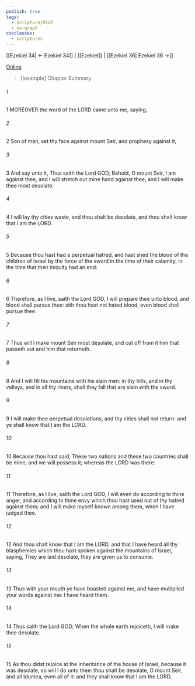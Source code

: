 ```yaml
---
publish: true
tags:
  - Scripture/OldT
  - no-graph
cssclasses:
  - scriptures
---
```

[[Ezekiel 34| ← Ezekiel 34]] | [[Ezekiel]] | [[Ezekiel 36| Ezekiel 36 →]]

[Online](https://churchofjesuschrist.org/study/scriptures/ot/ezek/35?lang=eng)

>[!example] Chapter Summary
>
###### 1
1 MOREOVER the word of the LORD came unto me, saying,
###### 2
2 Son of man, set thy face against mount Seir, and prophesy against it,
###### 3
3 And say unto it, Thus saith the Lord GOD; Behold, O mount Seir, I am against thee, and I will stretch out mine hand against thee, and I will make thee most desolate.
###### 4
4 I will lay thy cities waste, and thou shalt be desolate, and thou shalt know that I am the LORD.
###### 5
5 Because thou hast had a perpetual hatred, and hast shed the blood of the children of Israel by the force of the sword in the time of their calamity, in the time that their iniquity had an end:
###### 6
6 Therefore, as I live, saith the Lord GOD, I will prepare thee unto blood, and blood shall pursue thee: sith thou hast not hated blood, even blood shall pursue thee.
###### 7
7 Thus will I make mount Seir most desolate, and cut off from it him that passeth out and him that returneth.
###### 8
8 And I will fill his mountains with his slain men: in thy hills, and in thy valleys, and in all thy rivers, shall they fall that are slain with the sword.
###### 9
9 I will make thee perpetual desolations, and thy cities shall not return: and ye shall know that I am the LORD.
###### 10
10 Because thou hast said, These two nations and these two countries shall be mine, and we will possess it; whereas the LORD was there:
###### 11
11 Therefore, as I live, saith the Lord GOD, I will even do according to thine anger, and according to thine envy which thou hast used out of thy hatred against them; and I will make myself known among them, when I have judged thee.
###### 12
12 And thou shalt know that I am the LORD, and that I have heard all thy blasphemies which thou hast spoken against the mountains of Israel, saying, They are laid desolate, they are given us to consume.
###### 13
13 Thus with your mouth ye have boasted against me, and have multiplied your words against me: I have heard them.
###### 14
14 Thus saith the Lord GOD; When the whole earth rejoiceth, I will make thee desolate.
###### 15
15 As thou didst rejoice at the inheritance of the house of Israel, because it was desolate, so will I do unto thee: thou shalt be desolate, O mount Seir, and all Idumea, even all of it: and they shall know that I am the LORD.



